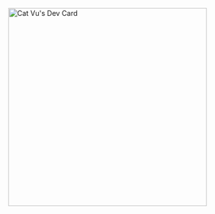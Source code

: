 <a><img src="https://api.daily.dev/devcards/3ff4766756524aa3a45efd4b5d200496.png?r=2yp" width="400" alt="Cat Vu's Dev Card"/></a>
